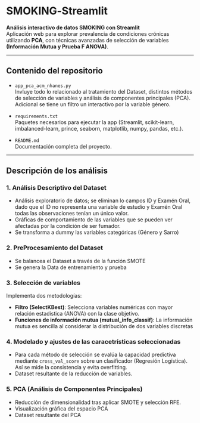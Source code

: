 # SMOKING‑Streamlit

**Análisis interactivo de datos SMOKING con Streamlit**  
Aplicación web para explorar prevalencia de condiciones crónicas utilizando **PCA**, con técnicas avanzadas de selección de variables **(Información Mutua y Prueba F ANOVA)**.

---

##  Contenido del repositorio

- `app_pca_acm_nhanes.py`  
  Invluye todo lo relacionado al tratamiento del Dataset, distintos métodos de selección de variables y  análisis de componentes principales (PCA). Adicional se tiene un filtro un interactivo por la variable género. 

- `requirements.txt`  
  Paquetes necesarios para ejecutar la app (Streamlit, scikit-learn, imbalanced-learn, prince, seaborn, matplotlib, numpy, pandas, etc.).

- `README.md`  
  Documentación completa del proyecto.

---

##  Descripción de los análisis

### 1. **Análisis Descriptivo del Dataset**
- Análisis exploratorio de datos; se eliminan lo campos ID y Examén Oral, dado que el ID no representa una variable de estudio y Examén Oral todas las observaciones tenían un único valor.
- Gráficas de comportamiento de las variables que se pueden ver afectadas por la condición de ser fumador.
- Se transforma a dummy las variables categóricas (Género y Sarro)
  
### 2. **PreProcesamiento del Dataset**
- Se balancea el Dataset a través de la función SMOTE
- Se genera la Data de entrenamiento y prueba
  
### 3. **Selección de variables**
Implementa dos metodologías:
- **Filtro (SelectKBest)**: Selecciona variables numéricas con mayor relación estadística (ANOVA) con la clase objetivo.
- **Funciones de información mutua (mutual_info_classif)**: La información mutua es sencilla al considerar la distribución de dos variables discretas

### 4. **Modelado y ajustes de las caracetrísticas seleccionadas**
- Para cada método de selección se evalúa la capacidad predictiva mediante `cross_val_score` sobre un clasificador (Regresión Logística). Así se mide la consistencia y evita overfitting.
- Dataset resultante de la reducción de variables.

### 5. **PCA (Análisis de Componentes Principales)**
- Reducción de dimensionalidad tras aplicar SMOTE y selección RFE.
- Visualización gráfica del espacio PCA
- Dataset resultante del PCA


